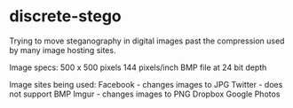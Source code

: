 # discrete-stego
Trying to move steganography in digital images past the compression used by many image hosting sites.

Image specs:
500 x 500 pixels
144 pixels/inch
BMP file at 24 bit depth

Image sites being used:
Facebook - changes images to JPG
Twitter - does not support BMP
Imgur - changes images to PNG
Dropbox
Google Photos
